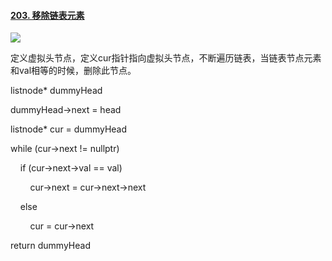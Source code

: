 #### [203. 移除链表元素](https://leetcode.cn/problems/remove-linked-list-elements/)

![](C:\Users\Administrator\AppData\Roaming\marktext\images\2022-08-02-15-45-30-image.png)

定义虚拟头节点，定义cur指针指向虚拟头节点，不断遍历链表，当链表节点元素和val相等的时候，删除此节点。

listnode* dummyHead

dummyHead->next = head

listnode* cur = dummyHead

while (cur->next != nullptr) 

    if (cur->next->val == val) 

        cur->next = cur->next->next

    else 

        cur = cur->next

return dummyHead

